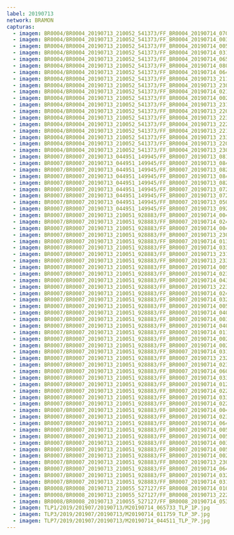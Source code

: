 ```yaml
---
label: 20190713
network: BRAMON
capturas:
  - imagem: BR0004/BR0004_20190713_210052_541373/FF_BR0004_20190714_070710_717_0844800.fits_maxpixel.jpg
  - imagem: BR0004/BR0004_20190713_210052_541373/FF_BR0004_20190714_003620_419_0303616.fits_maxpixel.jpg
  - imagem: BR0004/BR0004_20190713_210052_541373/FF_BR0004_20190714_005945_833_0336384.fits_maxpixel.jpg
  - imagem: BR0004/BR0004_20190713_210052_541373/FF_BR0004_20190714_031320_318_0523776.fits_maxpixel.jpg
  - imagem: BR0004/BR0004_20190713_210052_541373/FF_BR0004_20190714_065346_935_0825856.fits_maxpixel.jpg
  - imagem: BR0004/BR0004_20190713_210052_541373/FF_BR0004_20190714_080803_163_0929792.fits_maxpixel.jpg
  - imagem: BR0004/BR0004_20190713_210052_541373/FF_BR0004_20190714_064655_486_0816128.fits_maxpixel.jpg
  - imagem: BR0004/BR0004_20190713_210052_541373/FF_BR0004_20190713_211119_500_0014592.fits_maxpixel.jpg
  - imagem: BR0004/BR0004_20190713_210052_541373/FF_BR0004_20190713_230430_978_0176640.fits_maxpixel.jpg
  - imagem: BR0004/BR0004_20190713_210052_541373/FF_BR0004_20190714_021606_377_0444672.fits_maxpixel.jpg
  - imagem: BR0004/BR0004_20190713_210052_541373/FF_BR0004_20190714_002632_177_0290560.fits_maxpixel.jpg
  - imagem: BR0004/BR0004_20190713_210052_541373/FF_BR0004_20190713_231203_608_0187392.fits_maxpixel.jpg
  - imagem: BR0004/BR0004_20190713_210052_541373/FF_BR0004_20190713_220455_803_0091136.fits_maxpixel.jpg
  - imagem: BR0004/BR0004_20190713_210052_541373/FF_BR0004_20190713_223242_540_0131584.fits_maxpixel.jpg
  - imagem: BR0004/BR0004_20190713_210052_541373/FF_BR0004_20190713_222919_368_0126720.fits_maxpixel.jpg
  - imagem: BR0004/BR0004_20190713_210052_541373/FF_BR0004_20190713_221532_702_0106496.fits_maxpixel.jpg
  - imagem: BR0004/BR0004_20190713_210052_541373/FF_BR0004_20190713_233807_286_0223488.fits_maxpixel.jpg
  - imagem: BR0004/BR0004_20190713_210052_541373/FF_BR0004_20190713_220931_282_0097792.fits_maxpixel.jpg
  - imagem: BR0004/BR0004_20190713_210052_541373/FF_BR0004_20190713_230406_973_0176128.fits_maxpixel.jpg
  - imagem: BR0007/BR0007_20190713_044951_149945/FF_BR0007_20190713_081625_689_0179456.fits_maxpixel.jpg
  - imagem: BR0007/BR0007_20190713_044951_149945/FF_BR0007_20190713_084450_642_0204032.fits_maxpixel.jpg
  - imagem: BR0007/BR0007_20190713_044951_149945/FF_BR0007_20190713_082953_997_0190976.fits_maxpixel.jpg
  - imagem: BR0007/BR0007_20190713_044951_149945/FF_BR0007_20190713_084434_416_0203776.fits_maxpixel.jpg
  - imagem: BR0007/BR0007_20190713_044951_149945/FF_BR0007_20190713_082147_286_0184064.fits_maxpixel.jpg
  - imagem: BR0007/BR0007_20190713_044951_149945/FF_BR0007_20190713_072204_519_0132096.fits_maxpixel.jpg
  - imagem: BR0007/BR0007_20190713_044951_149945/FF_BR0007_20190713_072222_066_0132352.fits_maxpixel.jpg
  - imagem: BR0007/BR0007_20190713_044951_149945/FF_BR0007_20190713_050204_663_0010496.fits_maxpixel.jpg
  - imagem: BR0007/BR0007_20190713_044951_149945/FF_BR0007_20190713_092635_172_0241152.fits_maxpixel.jpg
  - imagem: BR0007/BR0007_20190713_210051_928883/FF_BR0007_20190714_004620_532_0192512.fits_maxpixel.jpg
  - imagem: BR0007/BR0007_20190713_210051_928883/FF_BR0007_20190714_024531_414_0284416.fits_maxpixel.jpg
  - imagem: BR0007/BR0007_20190713_210051_928883/FF_BR0007_20190714_004435_182_0190976.fits_maxpixel.jpg
  - imagem: BR0007/BR0007_20190713_210051_928883/FF_BR0007_20190713_230430_033_0105728.fits_maxpixel.jpg
  - imagem: BR0007/BR0007_20190713_210051_928883/FF_BR0007_20190714_013141_854_0222720.fits_maxpixel.jpg
  - imagem: BR0007/BR0007_20190713_210051_928883/FF_BR0007_20190714_033937_941_0328960.fits_maxpixel.jpg
  - imagem: BR0007/BR0007_20190713_210051_928883/FF_BR0007_20190713_231121_561_0111616.fits_maxpixel.jpg
  - imagem: BR0007/BR0007_20190713_210051_928883/FF_BR0007_20190713_233007_628_0128000.fits_maxpixel.jpg
  - imagem: BR0007/BR0007_20190713_210051_928883/FF_BR0007_20190714_005014_731_0195840.fits_maxpixel.jpg
  - imagem: BR0007/BR0007_20190713_210051_928883/FF_BR0007_20190714_023127_555_0272640.fits_maxpixel.jpg
  - imagem: BR0007/BR0007_20190713_210051_928883/FF_BR0007_20190714_043037_076_0371456.fits_maxpixel.jpg
  - imagem: BR0007/BR0007_20190713_210051_928883/FF_BR0007_20190713_223817_693_0082944.fits_maxpixel.jpg
  - imagem: BR0007/BR0007_20190713_210051_928883/FF_BR0007_20190714_024200_936_0281856.fits_maxpixel.jpg
  - imagem: BR0007/BR0007_20190713_210051_928883/FF_BR0007_20190714_032800_559_0318720.fits_maxpixel.jpg
  - imagem: BR0007/BR0007_20190713_210051_928883/FF_BR0007_20190714_005504_762_0199936.fits_maxpixel.jpg
  - imagem: BR0007/BR0007_20190713_210051_928883/FF_BR0007_20190714_040008_765_0345344.fits_maxpixel.jpg
  - imagem: BR0007/BR0007_20190713_210051_928883/FF_BR0007_20190714_003859_883_0186112.fits_maxpixel.jpg
  - imagem: BR0007/BR0007_20190713_210051_928883/FF_BR0007_20190714_040731_306_0351744.fits_maxpixel.jpg
  - imagem: BR0007/BR0007_20190713_210051_928883/FF_BR0007_20190714_011349_983_0208384.fits_maxpixel.jpg
  - imagem: BR0007/BR0007_20190713_210051_928883/FF_BR0007_20190714_002410_060_0173568.fits_maxpixel.jpg
  - imagem: BR0007/BR0007_20190713_210051_928883/FF_BR0007_20190714_002203_424_0171776.fits_maxpixel.jpg
  - imagem: BR0007/BR0007_20190713_210051_928883/FF_BR0007_20190714_031512_585_0308224.fits_maxpixel.jpg
  - imagem: BR0007/BR0007_20190713_210051_928883/FF_BR0007_20190713_232248_620_0121600.fits_maxpixel.jpg
  - imagem: BR0007/BR0007_20190713_210051_928883/FF_BR0007_20190714_023452_479_0275712.fits_maxpixel.jpg
  - imagem: BR0007/BR0007_20190713_210051_928883/FF_BR0007_20190714_060809_510_0454656.fits_maxpixel.jpg
  - imagem: BR0007/BR0007_20190713_210051_928883/FF_BR0007_20190714_033846_999_0328192.fits_maxpixel.jpg
  - imagem: BR0007/BR0007_20190713_210051_928883/FF_BR0007_20190714_012217_391_0215808.fits_maxpixel.jpg
  - imagem: BR0007/BR0007_20190713_210051_928883/FF_BR0007_20190714_022649_797_0269056.fits_maxpixel.jpg
  - imagem: BR0007/BR0007_20190713_210051_928883/FF_BR0007_20190714_033755_948_0327424.fits_maxpixel.jpg
  - imagem: BR0007/BR0007_20190713_210051_928883/FF_BR0007_20190714_022025_556_0263424.fits_maxpixel.jpg
  - imagem: BR0007/BR0007_20190713_210051_928883/FF_BR0007_20190714_004417_353_0190720.fits_maxpixel.jpg
  - imagem: BR0007/BR0007_20190713_210051_928883/FF_BR0007_20190714_023054_059_0272128.fits_maxpixel.jpg
  - imagem: BR0007/BR0007_20190713_210051_928883/FF_BR0007_20190714_064745_245_0488192.fits_maxpixel.jpg
  - imagem: BR0007/BR0007_20190713_210051_928883/FF_BR0007_20190714_005819_555_0202752.fits_maxpixel.jpg
  - imagem: BR0007/BR0007_20190713_210051_928883/FF_BR0007_20190714_005127_028_0196864.fits_maxpixel.jpg
  - imagem: BR0007/BR0007_20190713_210051_928883/FF_BR0007_20190714_003957_272_0186880.fits_maxpixel.jpg
  - imagem: BR0007/BR0007_20190713_210051_928883/FF_BR0007_20190714_005543_365_0200448.fits_maxpixel.jpg
  - imagem: BR0007/BR0007_20190713_210051_928883/FF_BR0007_20190714_002353_557_0173312.fits_maxpixel.jpg
  - imagem: BR0007/BR0007_20190713_210051_928883/FF_BR0007_20190713_230253_607_0104192.fits_maxpixel.jpg
  - imagem: BR0007/BR0007_20190713_210051_928883/FF_BR0007_20190714_064247_945_0484096.fits_maxpixel.jpg
  - imagem: BR0007/BR0007_20190713_210051_928883/FF_BR0007_20190714_032152_279_0313344.fits_maxpixel.jpg
  - imagem: BR0007/BR0007_20190713_210051_928883/FF_BR0007_20190714_031038_188_0306176.fits_maxpixel.jpg
  - imagem: BR0008/BR0008_20190713_210055_527127/FF_BR0008_20190714_010109_708_0431616.fits_maxpixel.jpg
  - imagem: BR0008/BR0008_20190713_210055_527127/FF_BR0008_20190713_222952_596_0159744.fits_maxpixel.jpg
  - imagem: BR0008/BR0008_20190713_210055_527127/FF_BR0008_20190714_053012_601_0915200.fits_maxpixel.jpg
  - imagem: TLP1/2019/201907/20190713/M20190714_065733_TLP_1P.jpg
  - imagem: TLP3/2019/201907/20190713/M20190714_011759_TLP_3P.jpg
  - imagem: TLP7/2019/201907/20190713/M20190714_044511_TLP_7P.jpg
---
```

